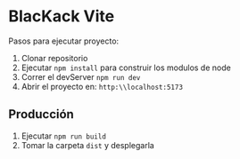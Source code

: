 # BlacKack Vite

Pasos para ejecutar proyecto:

1. Clonar repositorio
2. Ejecutar ```npm install``` para construir los modulos de node
3. Correr el devServer ```npm run dev```
4. Abrir el proyecto en: ```http:\\localhost:5173```

## Producción

1. Ejecutar ```npm run build```
2. Tomar la carpeta ```dist``` y desplegarla